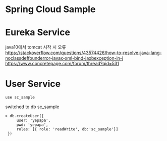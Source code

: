 # Spring Cloud Sample

# Eureka Service

java10에서 tomcat 시작 시 오류
https://stackoverflow.com/questions/43574426/how-to-resolve-java-lang-noclassdeffounderror-javax-xml-bind-jaxbexception-in-j
https://www.concretepage.com/forum/thread?qid=531


# User Service

```
use sc_sample
```

switched to db sc_sample

```
> db.createUser({
     user: 'yepapa',
     pwd: 'yepapa',
     roles: [{ role: 'readWrite', db:'sc_sample'}]
 })
```

